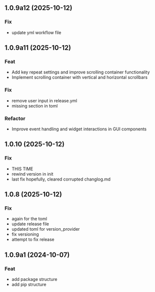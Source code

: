 
## 1.0.9a12 (2025-10-12)

### Fix

- update yml workflow file

## 1.0.9a11 (2025-10-12)

### Feat

- Add key repeat settings and improve scrolling container functionality
- Implement scrolling container with vertical and horizontal scrollbars

### Fix

- remove user input in release.yml
- missing section in toml

### Refactor

- Improve event handling and widget interactions in GUI components

## 1.0.10 (2025-10-12)

### Fix

- THIS TIME
- rewind version in init
- last fix hopefully, cleared corrupted changlog.md

## 1.0.8 (2025-10-12)

### Fix

- again for the toml
- update release file
- updated toml for version_provider
- fix versioning
- attempt to fix release

## 1.0.9a1 (2024-10-07)

### Feat

- add package structure
- add pip structure
